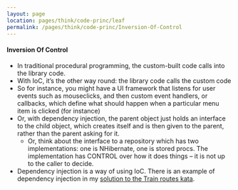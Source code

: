 ```yaml
---
layout: page
location: pages/think/code-princ/leaf
permalink: /pages/think/code-princ/Inversion-Of-Control
---
```


#### Inversion Of Control

  - In traditional procedural programming, the custom-built code calls
    into the library code.
  - With IoC, it’s the other way round: the library code calls the
    custom code
  - So for instance, you might have a UI framework that listens for user
    events such as mouseclicks, and then custom event handlers, or
    callbacks, which define what should happen when a particular menu
    item is clicked (for instance)
  - Or, with dependency injection, the parent object just holds an
    interface to the child object, which creates itself and is then
    given to the parent, rather than the parent asking for it.
      - Or, think about the interface to a repository which has two
        implementations: one is NHibernate, one is stored procs. The
        implementation has CONTROL over how it does things – it is not
        up to the caller to decide.
  - Dependency injection is a way of using IoC. There is an example of dependency injection in my [solution to the Train routes kata](https://github.com/claresudbery/TrainRoutes).
